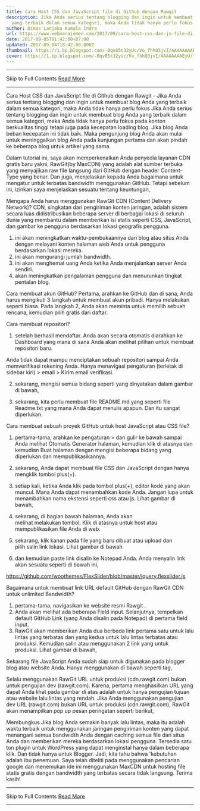 ```yaml
---
title: Cara Host CSS dan JavaScript file di Github dengan Rawgit
description: Jika Anda serius tentang blogging dan ingin untuk membuat blog Anda
  yang terbaik dalam semua kategori, maka Anda tidak hanya perlu fokus
author: Dimas Lanjaka Kumala Indra
url: https://www.webmanajemen.com/2017/09/cara-host-css-dan-js-file-di-github-dan-rawgit.html
date: 2017-09-05T01:42:00+07:00
updated: 2017-09-04T18:42:00.000Z
thumbnail: https://1.bp.blogspot.com/-Bqv85t32yUc/Vo_fhhQ3jvI/AAAAAAAAEyU/tQUONmtG1tE/s640/why%2Byou%2Bshould%2BCDN%2Bfor%2Bblogger.png
cover: https://1.bp.blogspot.com/-Bqv85t32yUc/Vo_fhhQ3jvI/AAAAAAAAEyU/tQUONmtG1tE/s640/why%2Byou%2Bshould%2BCDN%2Bfor%2Bblogger.png
---
```


<hr/> Skip to Full Contents <a href="https://www.webmanajemen.com/2017/09/cara-host-css-dan-js-file-di-github-dan-rawgit.html" rel="follow" class="button" id="read-more">Read More</a> <hr/> Cara Host CSS dan JavaScript file di Github dengan Rawgit - Jika Anda serius tentang blogging dan ingin untuk membuat blog Anda yang terbaik dalam semua kategori, maka Anda tidak hanya perlu fokus Jika Anda serius tentang blogging dan ingin untuk membuat blog Anda yang terbaik dalam semua kategori, maka Anda tidak hanya perlu fokus pada konten berkualitas tinggi tetapi juga pada kecepatan loading blog. Jika blog Anda beban kecepatan ini tidak baik. Maka pengunjung blog Anda akan mulai untuk meninggalkan blog Anda pada kunjungan pertama dan akan pindah ke beberapa blog untuk artikel yang sama.

Dalam tutorial ini, saya akan memperkenalkan Anda penyedia layanan CDN gratis baru yakni, RawGit(by MaxCDN) yang adalah alat sumber terbuka yang menyajikan raw file langsung dari GitHub dengan header Content-Type yang benar. Dan juga, menjelaskan kepada Anda bagaimana untuk mengatur untuk terbatas bandwidth menggunakan GitHub. Tetapi sebelum ini, izinkan saya menjelaskan sesuatu tentang keuntungan,

Mengapa Anda harus menggunakan RawGit CDN (Content Delivery Network)?
CDN, singkatan dari pengiriman konten jaringan, adalah sistem secara luas didistribusikan beberapa server di berbagai lokasi di seluruh dunia yang membantu dalam memberikan isi statis seperti CSS, JavaScript, dan gambar ke pengguna berdasarkan lokasi geografis pengguna.



1. ini akan meningkatkan waktu-pembukaannya dari blog atau situs Anda dengan melayani konten halaman web Anda untuk pengguna berdasarkan lokasi mereka.
2. ini akan mengurangi jumlah bandwidth.
3. ini akan menghemat uang Anda ketika Anda menjalankan server Anda sendiri.
4. akan meningkatkan pengalaman pengguna dan menurunkan tingkat pentalan blog.

Cara membuat akun GitHub?
Pertama, arahkan ke GitHub dan di sana, Anda harus mengikuti 3 langkah untuk membuat akun pribadi. Hanya melakukan seperti biasa. Pada langkah 2, Anda akan meminta untuk memilih sebuah rencana, kemudian pilih gratis dari daftar.


Cara membuat repositori?
1. setelah berhasil mendaftar. Anda akan secara otomatis diarahkan ke Dashboard yang mana di sana Anda akan melihat pilihan untuk membuat repositori baru.


Anda tidak dapat mampu menciptakan sebuah repositori sampai Anda memverifikasi rekening Anda. Hanya menavigasi pengaturan (terletak di sidebar kiri) > email > Kirim email verifikasi.


2. sekarang, mengisi semua bidang seperti yang dinyatakan dalam gambar di bawah,

3. sekarang, kita perlu membuat file README.md yang seperti file Readme.txt yang mana Anda dapat menulis apapun. Dan itu sangat diperlukan.




Cara membuat sebuah proyek GitHub untuk host JavaScript atau CSS file?
1. pertama-tama, arahkan ke pengaturan > dan gulir ke bawah sampai Anda melihat Otomatis Generator halaman, kemudian klik di atasnya dan kemudian Buat halaman dengan mengisi beberapa bidang yang diperlukan dan mempublikasikannya.
2. sekarang, Anda dapat membuat file CSS dan JavaScript dengan hanya mengklik tombol plus(+).


3. setiap kali, ketika Anda klik pada tombol plus(+), editor kode yang akan muncul. Mana Anda dapat menambahkan kode Anda. Jangan lupa untuk menambahkan nama ekstensi seperti css atau js. Lihat gambar di bawah,

4. sekarang, di bagian bawah halaman, Anda akan melihat melakukan tombol. Klik di atasnya untuk host atau mempublikasikan file Anda di web.
5. sekarang, klik kanan pada file yang baru dibuat atau upload dan pilih salin link lokasi. Lihat gambar di bawah

6. dan kemudian paste link disalin ke Notepad Anda. Anda menyalin link akan sesuatu seperti di bawah ini,

https://github.com/woothemes/FlexSlider/blob/master/jquery.flexslider.js

Bagaimana untuk membuat link URL default GitHub dengan RawGit CDN untuk unlimited Bandwidth?
1. pertama-tama, navigasikan ke website resmi Rawgit .
2. Anda akan melihat ada beberapa Field input. Selanjutnya, tempelkan default GitHub Link (yang Anda disalin pada Notepad) di pertama field input.
3. RawGit akan memberikan Anda dua berbeda link pertama satu untuk lalu lintas yang terbatas dan yang kedua untuk lalu lintas terbatas atau produksi. Kemudian salin atau menggunakan 2 link yang untuk produksi. Lihat gambar di bawah,

Sekarang file JavaScript Anda sudah siap untuk digunakan pada blogger blog atau website Anda. Hanya menggunakan di bawah seperti tag,

 <script src="cdn.rawgit.com...........js" type="text/javascript"></script>

Selalu menggunakan RawGit URL untuk produksi (cdn.rawgit.com) bukan untuk pengujian dev (rawgit.com). Karena, pertama menghasilkan URL yang dapat Anda lihat pada gambar di atas adalah untuk hanya pengujian tujuan atau website lalu lintas yang rendah.
Jika Anda menggunakan pengujian dev URL (rawgit.com) bukan URL untuk produksi (cdn.rawgit.com), RawGit akan menampilkan pop up pesan peringatan seperti berikut,


Membungkus
Jika blog Anda semakin banyak lalu lintas, maka itu adalah waktu terbaik untuk menggunakan jaringan pengiriman konten yang dapat menangani semua bandwidth Anda dengan caching semua file dari situs Anda dan memberikan mereka berdasarkan lokasi pengguna.
Tersedia satu ton plugin untuk WordPress yang dapat menginstal hanya dalam beberapa klik. Dan tidak hanya untuk Blogger. Jadi, kita tahu bahwa 'kebutuhan adalah ibu penemuan. Saya telah diteliti pada menggunakan pencarian google dan menemukan ide ini menggunakan MaxCDN untuk hosting file statis gratis dengan bandwidth yang terbatas secara tidak langsung.
Terima kasih! <hr/> Skip to Full Contents <a href="https://www.webmanajemen.com/2017/09/cara-host-css-dan-js-file-di-github-dan-rawgit.html" rel="follow" class="button" id="read-more">Read More</a> <hr/>